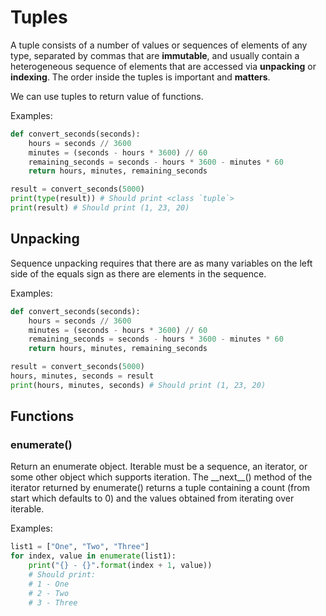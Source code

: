 # Tuples

A tuple consists of a number of values or sequences of elements of any type, separated by commas that are **immutable**, and usually contain a heterogeneous sequence of elements that are accessed via **unpacking** or **indexing**. The order inside the tuples is important and **matters**.

We can use tuples to return value of functions.

Examples:

```python
def convert_seconds(seconds):
    hours = seconds // 3600
    minutes = (seconds - hours * 3600) // 60
    remaining_seconds = seconds - hours * 3600 - minutes * 60
    return hours, minutes, remaining_seconds

result = convert_seconds(5000)
print(type(result)) # Should print <class `tuple`>
print(result) # Should print (1, 23, 20)
```

## Unpacking

Sequence unpacking requires that there are as many variables on the left side of the equals sign as there are elements in the sequence.

Examples:

```python
def convert_seconds(seconds):
    hours = seconds // 3600
    minutes = (seconds - hours * 3600) // 60
    remaining_seconds = seconds - hours * 3600 - minutes * 60
    return hours, minutes, remaining_seconds

result = convert_seconds(5000)
hours, minutes, seconds = result
print(hours, minutes, seconds) # Should print (1, 23, 20)
```

## Functions

### enumerate()

Return an enumerate object. Iterable must be a sequence, an iterator, or some other object which supports iteration. The \_\_next\_\_() method of the iterator returned by enumerate() returns a tuple containing a count (from start which defaults to 0) and the values obtained from iterating over iterable.

Examples:

```python
list1 = ["One", "Two", "Three"]
for index, value in enumerate(list1):
    print("{} - {}".format(index + 1, value))
    # Should print:
    # 1 - One
    # 2 - Two
    # 3 - Three
```
